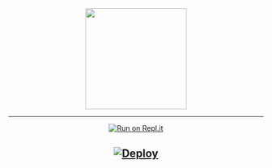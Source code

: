 
<div align="center">
  <img border-radius: 15px src="https://i.postimg.cc/kMk6JB8p/1961540.jpg" width="200" height="200"/>
  <p align="center">
</p>

    
----
<div align="center">
  
[![Run on Repl.it](https://repl.it/badge/github/quiec/whatsAlfa)](https://replit.com/@phaticusthiccy/WhatsAsena-QR)

[![Deploy](https://www.herokucdn.com/deploy/button.svg)](https://heroku.com/deploy?template=https://github.com/ThevinduHansara/69)
     </div>
<br>
----
